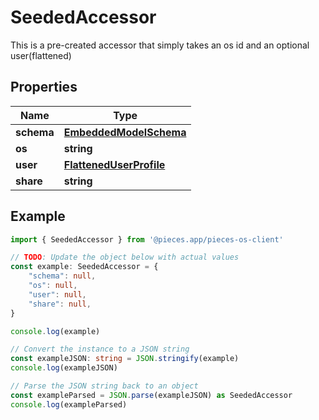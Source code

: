 
# SeededAccessor

This is a pre-created accessor that simply takes an os id and an optional user(flattened)

## Properties

Name | Type
------------ | -------------
**schema** | [**EmbeddedModelSchema**](EmbeddedModelSchema)
**os** | **string**
**user** | [**FlattenedUserProfile**](FlattenedUserProfile)
**share** | **string**

## Example

```typescript
import { SeededAccessor } from '@pieces.app/pieces-os-client'

// TODO: Update the object below with actual values
const example: SeededAccessor = {
    "schema": null,
    "os": null,
    "user": null,
    "share": null,
}

console.log(example)

// Convert the instance to a JSON string
const exampleJSON: string = JSON.stringify(example)
console.log(exampleJSON)

// Parse the JSON string back to an object
const exampleParsed = JSON.parse(exampleJSON) as SeededAccessor
console.log(exampleParsed)
```


